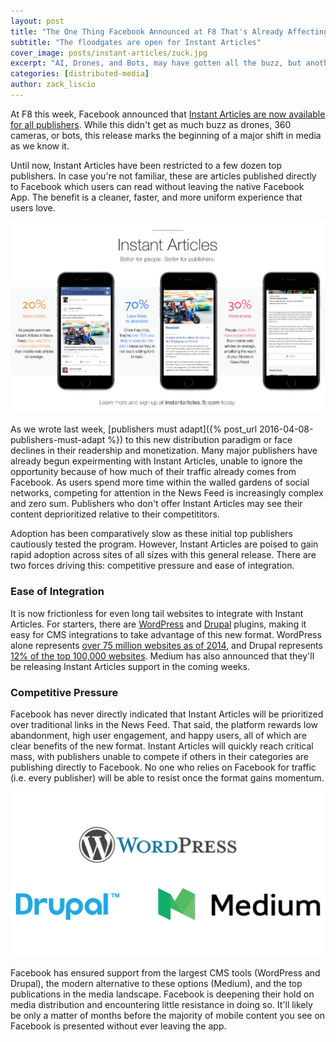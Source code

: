 ```yaml
---
layout: post
title: "The One Thing Facebook Announced at F8 That's Already Affecting Your News Feed"
subtitle: "The floodgates are open for Instant Articles"
cover_image: posts/instant-articles/zuck.jpg
excerpt: "AI, Drones, and Bots, may have gotten all the buzz, but another announcement is already impacting your day to day life." 
categories: [distributed-media]
author: zack_liscio
---
```


At F8 this week, Facebook announced that [Instant Articles are now available for all publishers](http://techcrunch.com/2016/04/12/facebooks-instant-articles-is-now-open-to-all-publishers/). While this didn't get as much buzz as drones, 360 cameras, or bots, this release marks the beginning of a major shift in media as we know it.

Until now, Instant Articles have been restricted to a few dozen top publishers. In case you're not familiar, these are articles published directly to Facebook which users can read without leaving the native Facebook App. The benefit is a cleaner, faster, and more uniform experience that users love.

<div class="full zoomable"><img src="/images/posts/instant-articles/instantarticles.jpg"></div>

As we wrote last week, [publishers must adapt]({% post_url 2016-04-08-publishers-must-adapt %}) to this new distribution paradigm or face declines in their readership and monetization. Many major publishers have already begun expeirmenting with Instant Articles, unable to ignore the opportunity because of how much of their traffic already comes from Facebook. As users spend more time within the walled gardens of social networks, competing for attention in the News Feed is increasingly complex and zero sum. Publishers who don't offer Instant Articles may see their content deprioritized relative to their competititors. 

Adoption has been comparatively slow as these initial top publishers cautiously tested the program. However, Instant Articles are poised to gain rapid adoption across sites of all sizes with this general release. There are two forces driving this: competitive pressure and ease of integration.

### Ease of Integration

It is now frictionless for even long tail websites to integrate with Instant Articles. For starters, there are [WordPress](https://wordpress.org/) and [Drupal](https://www.drupal.org/) plugins, making it easy for CMS integrations to take advantage of this new format. WordPress alone represents  [over 75 million websites as of 2014](https://managewp.com/14-surprising-statistics-about-wordpress-usage/), and Drupal represents [12% of the top 100,000 websites](http://www.itworld.com/article/2700748/big-data/not-a-drop-in-the-bucket--more-than-1-million-websites-now-use-drupal.html). Medium has also announced that they'll be releasing Instant Articles support in the coming weeks.

### Competitive Pressure

Facebook has never directly indicated that Instant Articles will be prioritized over traditional links in the News Feed. That said, the platform rewards low abandonment, high user engagement, and happy users, all of which are clear benefits of the new format. Instant Articles will quickly reach critical mass, with publishers unable to compete if others in their categories are publishing directly to Facebook. No one who relies on Facebook for traffic (i.e. every publisher) will be able to resist once the format gains momentum.

<div class="full zoomable"><img src="/images/posts/instant-articles/logos.png"></div>

Facebook has ensured support from the largest CMS tools (WordPress and Drupal), the modern alternative to these options (Medium), and the top publications in the media landscape. Facebook is deepening their hold on media distribution and encountering little resistance in doing so. It'll likely be only a matter of months before the majority of mobile content you see on Facebook is presented without ever leaving the app.